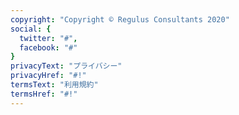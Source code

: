 ```yaml
---
copyright: "Copyright © Regulus Consultants 2020"
social: {
  twitter: "#",
  facebook: "#"
}
privacyText: "プライバシー"
privacyHref: "#!"
termsText: "利用規約"
termsHref: "#!"
---
```

